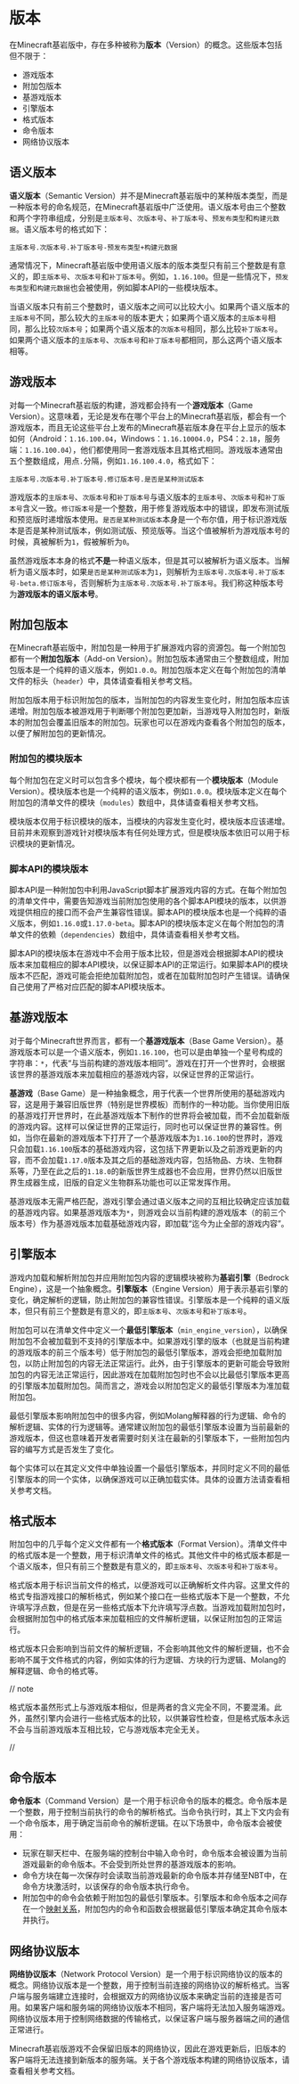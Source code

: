 # 版本

在Minecraft基岩版中，存在多种被称为**版本**（Version）的概念。这些版本包括但不限于：

- 游戏版本
- 附加包版本
- 基游戏版本
- 引擎版本
- 格式版本
- 命令版本
- 网络协议版本

## 语义版本

**语义版本**（Semantic Version）并不是Minecraft基岩版中的某种版本类型，而是一种版本号的命名规范，在Minecraft基岩版中广泛使用。语义版本号由三个整数和两个字符串组成，分别是`主版本号`、`次版本号`、`补丁版本号`、`预发布类型`和`构建元数据`。语义版本号的格式如下：

```
主版本号.次版本号.补丁版本号-预发布类型+构建元数据
```

通常情况下，Minecraft基岩版中使用语义版本的版本类型只有前三个整数是有意义的，即`主版本号`、`次版本号`和`补丁版本号`。例如，`1.16.100`。但是一些情况下，`预发布类型`和`构建元数据`也会被使用，例如脚本API的一些模块版本。

当语义版本只有前三个整数时，语义版本之间可以比较大小。如果两个语义版本的`主版本号`不同，那么较大的`主版本号`的版本更大；如果两个语义版本的`主版本号`相同，那么比较`次版本号`；如果两个语义版本的`次版本号`相同，那么比较`补丁版本号`。如果两个语义版本的`主版本号`、`次版本号`和`补丁版本号`都相同，那么这两个语义版本相等。

## 游戏版本

对每一个Minecraft基岩版的构建，游戏都会持有一个**游戏版本**（Game Version）。这意味着，无论是发布在哪个平台上的Minecraft基岩版，都会有一个游戏版本，而且无论这些平台上发布的Minecraft基岩版本身在平台上显示的版本如何（Android：`1.16.100.04`，Windows：`1.16.10004.0`，PS4：`2.18`，服务端：`1.16.100.04`），他们都使用同一套游戏版本且其格式相同。游戏版本通常由五个整数组成，用点`.`分隔，例如`1.16.100.4.0`，格式如下：

```
主版本号.次版本号.补丁版本号.修订版本号.是否是某种测试版本
```

游戏版本的`主版本号`、`次版本号`和`补丁版本号`与语义版本的`主版本号`、`次版本号`和`补丁版本号`含义一致。`修订版本号`是一个整数，用于修复游戏版本中的错误，即发布测试版和预览版时递增版本使用。`是否是某种测试版本`本身是一个布尔值，用于标识游戏版本是否是某种测试版本，例如测试版、预览版等。当这个值被解析为游戏版本号的时候，真被解析为`1`，假被解析为`0`。

虽然游戏版本本身的格式**不是**一种语义版本，但是其可以被解析为语义版本。当解析为语义版本时，如果`是否是某种测试版本`为`1`，则解析为`主版本号.次版本号.补丁版本号-beta.修订版本号`，否则解析为`主版本号.次版本号.补丁版本号`。我们称这种版本号为**游戏版本的语义版本号**。

## 附加包版本

在Minecraft基岩版中，附加包是一种用于扩展游戏内容的资源包。每一个附加包都有一个**附加包版本**（Add-on Version）。附加包版本通常由三个整数组成，附加包版本是一个纯粹的语义版本，例如`1.0.0`。附加包版本定义在每个附加包的清单文件的标头（`header`）中，具体请查看相关参考文档。

附加包版本用于标识附加包的版本，当附加包的内容发生变化时，附加包版本应该递增。附加包版本被游戏用于判断哪个附加包更加新，当游戏导入附加包时，新版本的附加包会覆盖旧版本的附加包。玩家也可以在游戏内查看各个附加包的版本，以便了解附加包的更新情况。

### 附加包的模块版本

每个附加包在定义时可以包含多个模块，每个模块都有一个**模块版本**（Module Version）。模块版本也是一个纯粹的语义版本，例如`1.0.0`。模块版本定义在每个附加包的清单文件的模块（`modules`）数组中，具体请查看相关参考文档。

模块版本仅用于标识模块的版本，当模块的内容发生变化时，模块版本应该递增。目前并未观察到游戏针对模块版本有任何处理方式，但是模块版本依旧可以用于标识模块的更新情况。

### 脚本API的模块版本

脚本API是一种附加包中利用JavaScript脚本扩展游戏内容的方式。在每个附加包的清单文件中，需要告知游戏当前附加包使用的各个脚本API模块的版本，以供游戏提供相应的接口而不会产生兼容性错误。脚本API的模块版本也是一个纯粹的语义版本，例如`1.16.0`或`1.17.0-beta`。脚本API的模块版本定义在每个附加包的清单文件的依赖（`dependencies`）数组中，具体请查看相关参考文档。

脚本API的模块版本在游戏中不会用于版本比较，但是游戏会根据脚本API的模块版本来加载相应的脚本API模块，以保证脚本API的正常运行。如果脚本API的模块版本不匹配，游戏可能会拒绝加载附加包，或者在加载附加包时产生错误。请确保自己使用了严格对应匹配的脚本API模块版本。

## 基游戏版本

对于每个Minecraft世界而言，都有一个**基游戏版本**（Base Game Version）。基游戏版本可以是一个语义版本，例如`1.16.100`，也可以是由单独一个星号构成的字符串：`*`，代表“与当前构建的游戏版本相同”。游戏在打开一个世界时，会根据该世界的基游戏版本来加载相应的基游戏内容，以保证世界的正常运行。

**基游戏**（Base Game）是一种抽象概念，用于代表一个世界所使用的基础游戏内容，这是用于兼容旧版世界（特别是世界模板）而制作的一种功能。当你使用旧版的基游戏打开世界时，在此基游戏版本下制作的世界将会被加载，而不会加载新版的游戏内容。这样可以保证世界的正常运行，同时也可以保证世界的兼容性。例如，当你在最新的游戏版本下打开了一个基游戏版本为`1.16.100`的世界时，游戏只会加载`1.16.100`版本的基础游戏内容，这包括下界更新以及之前游戏更新的内容，而不会加载`1.17.0`版本及其之后的基础游戏内容，包括物品、方块、生物群系等，乃至在此之后的`1.18.0`的新版世界生成器也不会应用，世界仍然以旧版世界生成器生成，旧版的自定义生物群系功能也可以正常发挥作用。

基游戏版本无需严格匹配，游戏引擎会通过语义版本之间的互相比较确定应该加载的基游戏内容。如果基游戏版本为`*`，则游戏会以当前构建的游戏版本（的前三个版本号）作为基游戏版本加载基础游戏内容，即加载“迄今为止全部的游戏内容”。

## 引擎版本

游戏内加载和解析附加包并应用附加包内容的逻辑模块被称为**基岩引擎**（Bedrock Engine），这是一个抽象概念。**引擎版本**（Engine Version）用于表示基岩引擎的变化，确定解析的逻辑，防止附加包的兼容性错误。引擎版本是一个纯粹的语义版本，但只有前三个整数是有意义的，即`主版本号`、`次版本号`和`补丁版本号`。

附加包可以在清单文件中定义一个**最低引擎版本**（`min_engine_version`），以确保附加包不会被加载到不支持的引擎版本中。如果游戏引擎的版本（也就是当前构建的游戏版本的前三个版本号）低于附加包的最低引擎版本，游戏会拒绝加载附加包，以防止附加包的内容无法正常运行。此外，由于引擎版本的更新可能会导致附加包的内容无法正常运行，因此游戏在加载附加包时也不会以比最低引擎版本更高的引擎版本加载附加包。简而言之，游戏会以附加包定义的最低引擎版本为准加载附加包。

最低引擎版本影响附加包中的很多内容，例如Molang解释器的行为逻辑、命令的解析逻辑、实体的行为逻辑等。通常建议附加包的最低引擎版本设置为当前最新的游戏版本，但这也意味着开发者需要时刻关注在最新的引擎版本下，一些附加包内容的编写方式是否发生了变化。

每个实体可以在其定义文件中单独设置一个最低引擎版本，并同时定义不同的最低引擎版本的同一个实体，以确保游戏可以正确加载实体。具体的设置方法请查看相关参考文档。

## 格式版本

附加包中的几乎每个定义文件都有一个**格式版本**（Format Version）。清单文件中的格式版本是一个整数，用于标识清单文件的格式。其他文件中的格式版本都是一个语义版本，但只有前三个整数是有意义的，即`主版本号`、`次版本号`和`补丁版本号`。

格式版本用于标识当前文件的格式，以便游戏可以正确解析文件内容。这里文件的格式专指游戏接口的解析格式，例如某个接口在一些格式版本下是一个整数，不允许填写浮点数，但是在另一些格式版本下允许填写浮点数。当游戏加载附加包时，会根据附加包中的格式版本来加载相应的文件解析逻辑，以保证附加包的正常运行。

格式版本只会影响到当前文件的解析逻辑，不会影响其他文件的解析逻辑，也不会影响不属于文件格式的内容，例如实体的行为逻辑、方块的行为逻辑、Molang的解释逻辑、命令的格式等。

// note

格式版本虽然形式上与游戏版本相似，但是两者的含义完全不同，不要混淆。此外，虽然引擎内会进行一些格式版本的比较，以供兼容性检查，但是格式版本永远不会与当前游戏版本互相比较，它与游戏版本完全无关。

//

## 命令版本

**命令版本**（Command Version）是一个用于标识命令的版本的概念。命令版本是一个整数，用于控制当前执行的命令的解析格式。当命令执行时，其上下文内会有一个命令版本，用于确定当前命令的解析逻辑。在以下场景中，命令版本会被使用：

- 玩家在聊天栏中、在服务端的控制台中输入命令时，命令版本会被设置为当前游戏最新的命令版本。不会受到所处世界的基游戏版本的影响。
- 命令方块在每一次保存时会读取当前游戏最新的命令版本并存储至NBT中，在命令方块激活时，以该保存的命令版本执行命令。
- 附加包中的命令会依赖于附加包的最低引擎版本。引擎版本和命令版本之间存在一个[映射关系](../../refs/commands/version.md)，附加包内的命令和函数会根据最低引擎版本确定其命令版本并执行。

## 网络协议版本

**网络协议版本**（Network Protocol Version）是一个用于标识网络协议的版本的概念。网络协议版本是一个整数，用于控制当前连接的网络协议的解析格式。当客户端与服务端建立连接时，会根据双方的网络协议版本来确定当前的连接是否可用。如果客户端和服务端的网络协议版本不相同，客户端将无法加入服务端游戏。网络协议版本用于控制网络数据的传输格式，以保证客户端与服务器端之间的通信正常进行。

Minecraft基岩版游戏不会保留旧版本的网络协议，因此在游戏更新后，旧版本的客户端将无法连接到新版本的服务端。关于各个游戏版本构建的网络协议版本，请查看相关参考文档。
